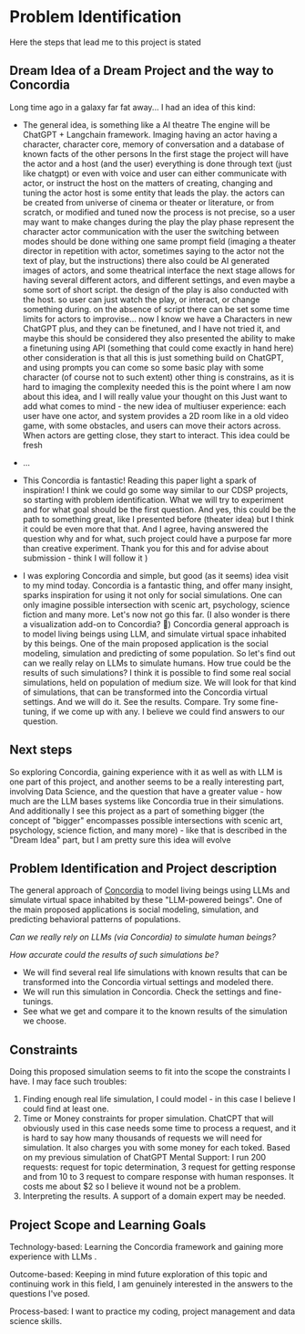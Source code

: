 # Problem Identification

Here the steps that lead me to this project is stated

## Dream Idea of a Dream Project and the way to Concordia

Long time ago in a galaxy far fat away... I had an idea of this kind:

- The general idea, is something like a AI theatre 
The engine will be ChatGPT + Langchain framework.
Imaging having an actor having a character, character core, memory of conversation and a database of known facts of the other persons
In the first stage the project will have the actor and a host (and the user)
everything is done through text (just like chatgpt) or even with voice
and user can either communicate with actor, or instruct the host on the matters of creating, changing and tuning the actor
host is some entity that leads the play.
the actors can be created from universe of cinema or theater or literature, or from scratch, or modified and tuned
now the process is not precise, so a user may want to make changes during the play
the play phase represent the character actor communication with the user
the switching between modes should be done withing one same prompt field  (imaging a theater director in repetition with actor, sometimes saying to the actor not the text of play, but the instructions)
there also could be AI generated images of actors, and some theatrical interface
the next stage allows for having several different actors, and different settings, and even maybe a some sort of short script.
the design of the play is also conducted with the host. so user can just watch the play, or interact, or change something during. on the absence of script there can be set some time limits for actors to improvise...
now I know we have a Characters in new ChatGPT plus, and they can be finetuned, and I have not tried it, and maybe this should be considered
they also presented the ability to make a finetuning using API (something that could come exactly in hand here)
other consideration is that all this is just something build on ChatGPT, and using prompts you can come so some basic play with some character (of course not to such extent)
other thing is constrains, as it is hard to imaging the complexity needed
this is the point where I am now about this idea, and I will really value your thought on this
Just want to add what comes to mind - the new idea of multiuser experience: each user have one actor, and system provides a 2D room like in a old video game, with some obstacles, and users can move their actors across. When actors are getting close, they start to interact. This idea could be fresh

- ...

- This Concordia is fantastic! Reading this paper light a spark of inspiration! I think we could go some way similar to our CDSP projects, so starting with problem identification. What we will try to experiment and for what goal should be the first question.
And yes, this could be the path to something great, like I presented before (theater idea) but I think it could be even more that that. And I agree, having answered the question why and for what, such project could have a purpose far more than creative experiment. Thank you for this and for advise about submission - think I will follow it )

- I was exploring Concordia and simple, but good (as it seems) idea visit to my mind today.
Concordia is a fantastic thing, and offer many insight, sparks inspiration for using it not only for social simulations. One can only imagine possible intersection with scenic art, psychology, science fiction and many more. Let's now not go this far. (I also wonder is there a visualization add-on to Concordia? :carousel_horse:)
Concordia general approach is to model living beings using LLM, and simulate virtual space inhabited by this beings. One of the main proposed application is the social modeling, simulation and predicting of some population.
So let's find out can we really relay on LLMs to simulate humans.
How true could be the results of such simulations? 
I think it is possible to find some real social simulations, held on population of medium size. We will look for that kind of simulations, that can be transformed into the Concordia virtual settings. And we will do it. See the results. Compare. Try some fine-tuning, if we come up with any. I believe we could find answers to our question.

## Next steps

So exploring Concordia, gaining experience with it as well as with LLM is one part of this project, and another seems to be a really interesting part, involving Data Science, and the question that have a greater value - how much are the LLM bases systems like Concordia true in their simulations.
And additionally I see this project as a part of something bigger (the concept of "bigger" encompasses possible intersections with scenic art, psychology, science fiction, and many more) - like that is described in the "Dream Idea" part, but I am pretty sure this idea will evolve 

## Problem Identification and Project description

The general approach of [Concordia](https://github.com/google-deepmind/concordia) to model living beings using LLMs and simulate virtual space inhabited by these "LLM-powered beings". One of the main proposed applications is social modeling, simulation, and predicting behavioral patterns of populations.

*Can we really rely on LLMs (via Concordia) to simulate human beings?*

*How accurate could the results of such simulations be?*

- We will find several real life simulations with known results that can be transformed into the Concordia virtual settings and modeled there. 
- We will run this simulation in Concordia. Check the settings and fine-tunings. 
- See what we get and compare it to the known results of the simulation we choose.


## Constraints

Doing this proposed simulation seems to fit into the scope the constraints I have. I may face such troubles:
1. Finding enough real life simulation, I could model - in this case I believe I could find at least one.
2. Time or Money constraints for proper simulation. ChatCPT that will obviously used in this case needs some time to process a request, and it is hard to say how many thousands of requests we will need for simulation. It also charges you with some money for each toked. 
Based on my previous simulation of ChatGPT Mental Support: I run 200 requests: request for topic determination, 3 request for getting response and from 10 to 3 request to compare response with human responses. It costs me about $2 so I believe it wound not be a problem. 
3. Interpreting the results. A support of a domain expert may be needed. 


## Project Scope and Learning Goals

Technology-based: Learning the Concordia framework and gaining more experience with LLMs .

Outcome-based: Keeping in mind future exploration of this topic and continuing work in this field, I am genuinely interested in the answers to the questions I've posed.

Process-based: I want to practice my coding, project management and data science skills. 